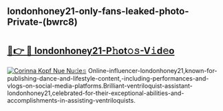 ## londonhoney21-only-fans​-leaked-photo​-Private-(bwrc8)


# <h2><a href="https://mediaupload.pro?title=londonhoney21&ref=git">🔗👉 🔴 londonhoney21-P𝚑ot𝚘𝚜-V𝚒d𝚎o</a></h2>

[![Corinna Kopf Nue Nu𝚍e𝚜](https://i.imgur.com/0qMVB7G.gif)](https://mediaupload.pro?title=londonhoney21&ref=git)
Online-influencer-londonhoney21,known-for-publishing-dance-and-lifestyle-content,-including-performances-and-vlogs-on-social-media-platforms.Brilliant-ventriloquist-assistant-londonhoney21,celebrated-for-their-exceptional-abilities-and-accomplishments-in-assisting-ventriloquists.  